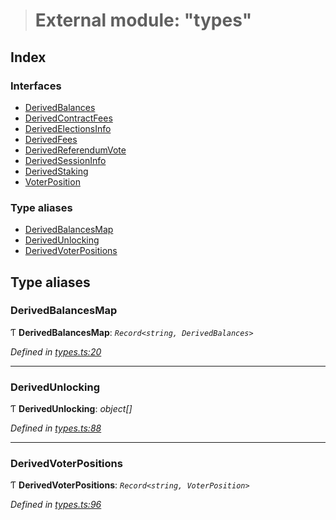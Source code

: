 > # External module: "types"

## Index

### Interfaces

* [DerivedBalances](../interfaces/_types_.derivedbalances.md)
* [DerivedContractFees](../interfaces/_types_.derivedcontractfees.md)
* [DerivedElectionsInfo](../interfaces/_types_.derivedelectionsinfo.md)
* [DerivedFees](../interfaces/_types_.derivedfees.md)
* [DerivedReferendumVote](../interfaces/_types_.derivedreferendumvote.md)
* [DerivedSessionInfo](../interfaces/_types_.derivedsessioninfo.md)
* [DerivedStaking](../interfaces/_types_.derivedstaking.md)
* [VoterPosition](../interfaces/_types_.voterposition.md)

### Type aliases

* [DerivedBalancesMap](_types_.md#derivedbalancesmap)
* [DerivedUnlocking](_types_.md#derivedunlocking)
* [DerivedVoterPositions](_types_.md#derivedvoterpositions)

## Type aliases

###  DerivedBalancesMap

Ƭ **DerivedBalancesMap**: *`Record<string, DerivedBalances>`*

*Defined in [types.ts:20](https://github.com/polkadot-js/api/blob/9be9782/packages/api-derive/src/types.ts#L20)*

___

###  DerivedUnlocking

Ƭ **DerivedUnlocking**: *object[]*

*Defined in [types.ts:88](https://github.com/polkadot-js/api/blob/9be9782/packages/api-derive/src/types.ts#L88)*

___

###  DerivedVoterPositions

Ƭ **DerivedVoterPositions**: *`Record<string, VoterPosition>`*

*Defined in [types.ts:96](https://github.com/polkadot-js/api/blob/9be9782/packages/api-derive/src/types.ts#L96)*